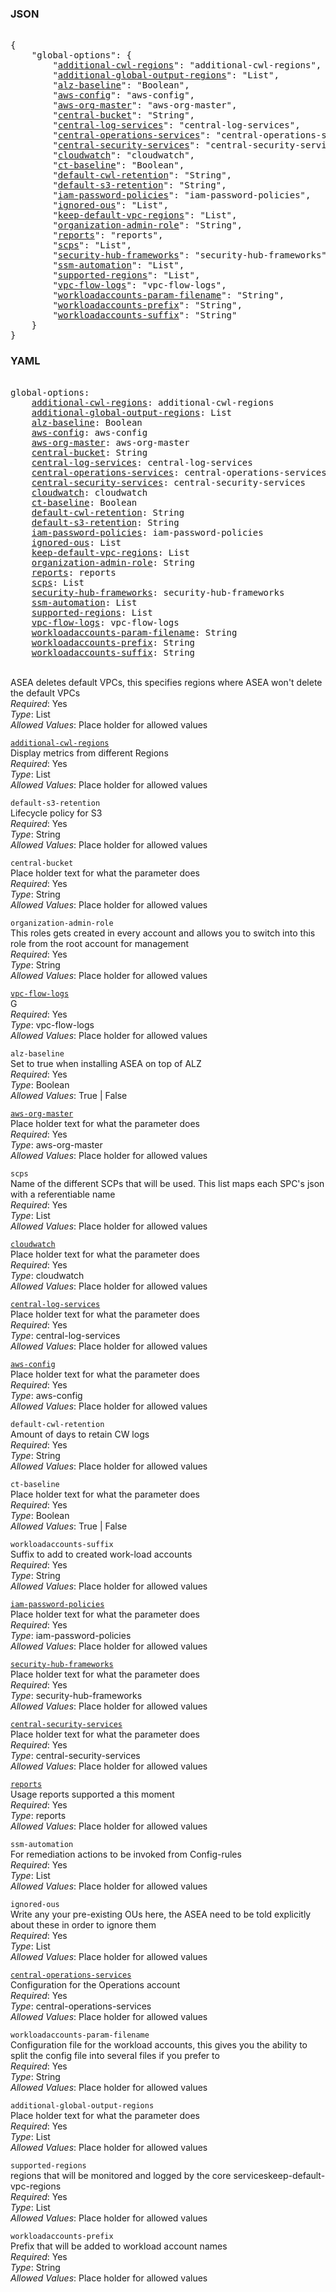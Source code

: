 ### JSON 
<pre> 
{
    "global-options": {
        "<a href=#additional-cwl-regions>additional-cwl-regions</a>": "additional-cwl-regions", 
        "<a href=#additional-global-output-regions>additional-global-output-regions</a>": "List", 
        "<a href=#alz-baseline>alz-baseline</a>": "Boolean", 
        "<a href=#aws-config>aws-config</a>": "aws-config", 
        "<a href=#aws-org-master>aws-org-master</a>": "aws-org-master", 
        "<a href=#central-bucket>central-bucket</a>": "String", 
        "<a href=#central-log-services>central-log-services</a>": "central-log-services", 
        "<a href=#central-operations-services>central-operations-services</a>": "central-operations-services", 
        "<a href=#central-security-services>central-security-services</a>": "central-security-services", 
        "<a href=#cloudwatch>cloudwatch</a>": "cloudwatch", 
        "<a href=#ct-baseline>ct-baseline</a>": "Boolean", 
        "<a href=#default-cwl-retention>default-cwl-retention</a>": "String", 
        "<a href=#default-s3-retention>default-s3-retention</a>": "String", 
        "<a href=#iam-password-policies>iam-password-policies</a>": "iam-password-policies", 
        "<a href=#ignored-ous>ignored-ous</a>": "List", 
        "<a href=#keep-default-vpc-regions>keep-default-vpc-regions</a>": "List", 
        "<a href=#organization-admin-role>organization-admin-role</a>": "String", 
        "<a href=#reports>reports</a>": "reports", 
        "<a href=#scps>scps</a>": "List", 
        "<a href=#security-hub-frameworks>security-hub-frameworks</a>": "security-hub-frameworks", 
        "<a href=#ssm-automation>ssm-automation</a>": "List", 
        "<a href=#supported-regions>supported-regions</a>": "List", 
        "<a href=#vpc-flow-logs>vpc-flow-logs</a>": "vpc-flow-logs", 
        "<a href=#workloadaccounts-param-filename>workloadaccounts-param-filename</a>": "String", 
        "<a href=#workloadaccounts-prefix>workloadaccounts-prefix</a>": "String", 
        "<a href=#workloadaccounts-suffix>workloadaccounts-suffix</a>": "String"
    }
}</pre> 
### YAML 
<pre> 
global-options:
    <a href=#additional-cwl-regions>additional-cwl-regions</a>: additional-cwl-regions
    <a href=#additional-global-output-regions>additional-global-output-regions</a>: List
    <a href=#alz-baseline>alz-baseline</a>: Boolean
    <a href=#aws-config>aws-config</a>: aws-config
    <a href=#aws-org-master>aws-org-master</a>: aws-org-master
    <a href=#central-bucket>central-bucket</a>: String
    <a href=#central-log-services>central-log-services</a>: central-log-services
    <a href=#central-operations-services>central-operations-services</a>: central-operations-services
    <a href=#central-security-services>central-security-services</a>: central-security-services
    <a href=#cloudwatch>cloudwatch</a>: cloudwatch
    <a href=#ct-baseline>ct-baseline</a>: Boolean
    <a href=#default-cwl-retention>default-cwl-retention</a>: String
    <a href=#default-s3-retention>default-s3-retention</a>: String
    <a href=#iam-password-policies>iam-password-policies</a>: iam-password-policies
    <a href=#ignored-ous>ignored-ous</a>: List
    <a href=#keep-default-vpc-regions>keep-default-vpc-regions</a>: List
    <a href=#organization-admin-role>organization-admin-role</a>: String
    <a href=#reports>reports</a>: reports
    <a href=#scps>scps</a>: List
    <a href=#security-hub-frameworks>security-hub-frameworks</a>: security-hub-frameworks
    <a href=#ssm-automation>ssm-automation</a>: List
    <a href=#supported-regions>supported-regions</a>: List
    <a href=#vpc-flow-logs>vpc-flow-logs</a>: vpc-flow-logs
    <a href=#workloadaccounts-param-filename>workloadaccounts-param-filename</a>: String
    <a href=#workloadaccounts-prefix>workloadaccounts-prefix</a>: String
    <a href=#workloadaccounts-suffix>workloadaccounts-suffix</a>: String
</pre> 


<a name="keep-default-vpc-regions"></a> \
ASEA deletes default VPCs, this specifies regions where ASEA won't delete the default VPCs \
*Required*: Yes \
*Type*: List \
*Allowed Values*: Place holder for allowed values

<a name= "additional-cwl-regions" href="global-options/additional-cwl-regions.md">`additional-cwl-regions`</a> \
Display metrics from different Regions  \
*Required*: Yes \
*Type*: List\
*Allowed Values*: Place holder for allowed values

`default-s3-retention`  <a name="default-s3-retention"></a> \
Lifecycle policy for S3 \
*Required*: Yes \
*Type*: String \
*Allowed Values*: Place holder for allowed values

`central-bucket`  <a name="central-bucket"></a> \
Place holder text for what the parameter does \
*Required*: Yes \
*Type*: String \
*Allowed Values*: Place holder for allowed values

`organization-admin-role`  <a name="organization-admin-role"></a> \
This roles gets created in every account and allows you to switch into this role from the root account for management \
*Required*: Yes \
*Type*: String \
*Allowed Values*: Place holder for allowed values

<a name= "vpc-flow-logs" href="global-options/vpc-flow-logs.md">`vpc-flow-logs`</a> \
G \
*Required*: Yes \
*Type*: vpc-flow-logs \
*Allowed Values*: Place holder for allowed values

`alz-baseline`  <a name="alz-baseline"></a> \
Set to true when installing ASEA on top of ALZ \
*Required*: Yes \
*Type*: Boolean \
*Allowed Values*: True | False

<a name= "aws-org-master" href="global-options/aws-org-master.md">`aws-org-master`</a> \
Place holder text for what the parameter does \
*Required*: Yes \
*Type*: aws-org-master \
*Allowed Values*: Place holder for allowed values

`scps`  <a name="scps"></a> \
Name of the different SCPs that will be used. This list maps each SPC's json with a referentiable name \
*Required*: Yes \
*Type*: List \
*Allowed Values*: Place holder for allowed values

<a name= "cloudwatch" href="global-options/cloudwatch.md">`cloudwatch`</a> \
Place holder text for what the parameter does \
*Required*: Yes \
*Type*: cloudwatch \
*Allowed Values*: Place holder for allowed values

<a name= "central-log-services" href="global-options/central-log-services.md">`central-log-services`</a> \
Place holder text for what the parameter does \
*Required*: Yes \
*Type*: central-log-services \
*Allowed Values*: Place holder for allowed values

<a name= "aws-config" href="global-options/aws-config.md">`aws-config`</a> \
Place holder text for what the parameter does \
*Required*: Yes \
*Type*: aws-config \
*Allowed Values*: Place holder for allowed values

`default-cwl-retention`  <a name="default-cwl-retention"></a> \
Amount of days to retain CW logs \
*Required*: Yes \
*Type*: String \
*Allowed Values*: Place holder for allowed values

`ct-baseline`  <a name="ct-baseline"></a> \
Place holder text for what the parameter does \
*Required*: Yes \
*Type*: Boolean \
*Allowed Values*: True | False

`workloadaccounts-suffix`  <a name="workloadaccounts-suffix"></a> \
Suffix to add to created work-load accounts \
*Required*: Yes \
*Type*: String \
*Allowed Values*: Place holder for allowed values

<a name= "iam-password-policies" href="global-options/iam-password-policies.md">`iam-password-policies`</a> \
Place holder text for what the parameter does \
*Required*: Yes \
*Type*: iam-password-policies \
*Allowed Values*: Place holder for allowed values

<a name= "security-hub-frameworks" href="global-options/security-hub-frameworks.md">`security-hub-frameworks`</a> \
Place holder text for what the parameter does \
*Required*: Yes \
*Type*: security-hub-frameworks \
*Allowed Values*: Place holder for allowed values

<a name= "central-security-services" href="global-options/central-security-services.md">`central-security-services`</a> \
Place holder text for what the parameter does \
*Required*: Yes \
*Type*: central-security-services \
*Allowed Values*: Place holder for allowed values

<a name= "reports" href="global-options/reports.md">`reports`</a> \
Usage reports supported a this moment \
*Required*: Yes \
*Type*: reports \
*Allowed Values*: Place holder for allowed values

`ssm-automation`  <a name="ssm-automation"></a> \
For remediation actions to be invoked from Config-rules \
*Required*: Yes \
*Type*: List \
*Allowed Values*: Place holder for allowed values

`ignored-ous`  <a name="ignored-ous"></a> \
Write any your pre-existing OUs here, the ASEA need to be told explicitly about these in order to ignore them \
*Required*: Yes \
*Type*: List \
*Allowed Values*: Place holder for allowed values

<a name= "central-operations-services" href="global-options/central-operations-services.md">`central-operations-services`</a> \
Configuration for the Operations account \
*Required*: Yes \
*Type*: central-operations-services \
*Allowed Values*: Place holder for allowed values

`workloadaccounts-param-filename`  <a name="workloadaccounts-param-filename"></a> \
Configuration file for the workload accounts, this gives you the ability to split the config file into several files if you prefer to \
*Required*: Yes \
*Type*: String \
*Allowed Values*: Place holder for allowed values

`additional-global-output-regions`  <a name="additional-global-output-regions"></a> \
Place holder text for what the parameter does \
*Required*: Yes \
*Type*: List \
*Allowed Values*: Place holder for allowed values

`supported-regions`  <a name="supported-regions"></a> \
regions that will be monitored and logged by the core serviceskeep-default-vpc-regions \
*Required*: Yes \
*Type*: List \
*Allowed Values*: Place holder for allowed values

`workloadaccounts-prefix`  <a name="workloadaccounts-prefix"></a> \
Prefix that will be added to workload account names \
*Required*: Yes \
*Type*: String \
*Allowed Values*: Place holder for allowed values

